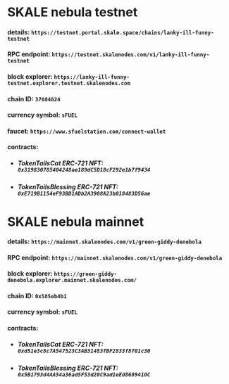 # SKALE nebula testnet
#### details: `https://testnet.portal.skale.space/chains/lanky-ill-funny-testnet`
#### RPC endpoint: `https://testnet.skalenodes.com/v1/lanky-ill-funny-testnet`
#### block explorer: `https://lanky-ill-funny-testnet.explorer.testnet.skalenodes.com`
#### chain ID: `37084624`
#### currency symbol: `sFUEL`
#### faucet: `https://www.sfuelstation.com/connect-wallet`
#### contracts:
- ##### TokenTailsCat ERC-721 NFT: `0x319830785404248ae189dC5D18cF292e1b7f9434`
- ##### TokenTailsBlessing ERC-721 NFT: `0xE719B1154eF93BD1ADb2A3908A23b018483D56ae`

# SKALE nebula mainnet
#### details: `https://mainnet.skalenodes.com/v1/green-giddy-denebola`
#### RPC endpoint: `https://mainnet.skalenodes.com/v1/green-giddy-denebola`
#### block explorer: `https://green-giddy-denebola.explorer.mainnet.skalenodes.com/`
#### chain ID: `0x585eb4b1`
#### currency symbol: `sFUEL`
#### contracts:
- ##### TokenTailsCat ERC-721 NFT: `0xd51e3c8c7A547523C3AB31483fBF2833f8f01c30`
- ##### TokenTailsBlessing ERC-721 NFT: `0x5B1793d4AA54a36ad5F53d20C9ad1eEd8609410C`
